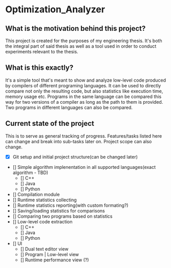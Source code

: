 # Optimization_Analyzer
## What is the motivation behind this project?

This project is created for the purposes of my engineering thesis.
It's both the integral part of said thesis as well as a tool used in order to conduct experiments relevant to the thesis.

## What is this exactly?

It's a simple tool that's meant to show and analyze low-level code produced by compilers of different programing languages.
It can be used to directly compare not only the resulting code, but also statistics like execution time, memory usage etc.
Programs in the same language can be compared this way for two versions of a compiler as long as the path to them is provided.
Two programs in different languages can also be compared.

## Current state of the project

This is to serve as general tracking of progress.
Features/tasks listed here can change and break into sub-tasks later on.
Project scope can also change.

- [x] Git setup and initial project structure(can be changed later)
- [] Simple algorithm implenentation in all supported languages(exact algorithm - TBD)
    - [] C++
    - [] Java
    - [] Python
- [] Compilation module
- [] Runtime statistics collecting
- [] Runtime statistics reporting(with custom formating?)
- [] Saving/loading statistics for comparisons
- [] Comparing two programs based on statistics
- [] Low-level code extraction
    - [] C++
    - [] Java
    - [] Python
- [] UI
    - [] Dual text editor view
    - [] Program | Low-level view
    - [] Runtime performance view (?)
